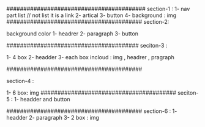 #########################################
section-1 : 
1- nav part
   list   // not list it is a link 
2- artical 
3- button
4- background : img 
########################################
section-2:

background  color 
1- headrer 
2- paragraph 
3- button

#######################################
seciton-3 :

1- 4 box 
2- headder
3- each box incloud :  img , headrer , pragraph 

########################################

section-4 : 

1-  6 box: img 
########################################
seciton-5 : 
1- headder and button

########################################
section-6 : 
1- headder
2- paragraph
3- 2 box  : img 
